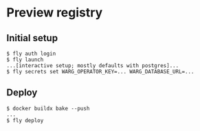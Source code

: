 # Preview registry

## Initial setup

```console
$ fly auth login
$ fly launch
...[interactive setup; mostly defaults with postgres]...
$ fly secrets set WARG_OPERATOR_KEY=... WARG_DATABASE_URL=...
```

## Deploy

```console
$ docker buildx bake --push
...
$ fly deploy
```
